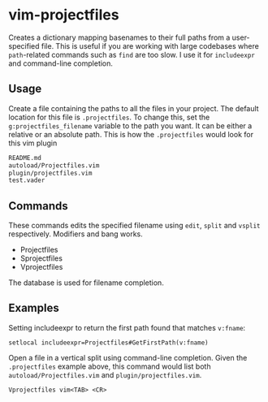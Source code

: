# vim-projectfiles

Creates a dictionary mapping basenames to their full paths from a user-specified
file. This is useful if you are working with large codebases where
`path`-related commands such as `find` are too slow. I use it for `includeexpr`
and command-line completion.

## Usage

Create a file containing the paths to all the files in your project. The default
location for this file is `.projectfiles`. To change this, set the
`g:projectfiles_filename` variable to the path you want. It can be either a
relative or an absolute path. This is how the `.projectfiles` would look for
this vim plugin

```txt
README.md
autoload/Projectfiles.vim
plugin/projectfiles.vim
test.vader
```

## Commands

These commands edits the specified filename using `edit`, `split` and `vsplit`
respectively. Modifiers and bang works.

- Projectfiles
- Sprojectfiles
- Vprojectfiles

The database is used for filename completion.

## Examples

Setting includeexpr to return the first path found that matches `v:fname`:

```vim
setlocal includeexpr=Projectfiles#GetFirstPath(v:fname)
```

Open a file in a vertical split using command-line completion. Given the
`.projectfiles` example above, this command would list both
`autoload/Projectfiles.vim` and `plugin/projectfiles.vim`.

```vim
Vprojectfiles vim<TAB> <CR>
```
